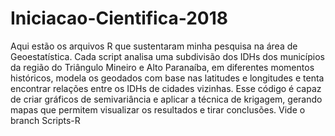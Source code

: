 # Iniciacao-Cientifica-2018
Aqui estão os arquivos R que sustentaram minha pesquisa na área de Geoestatística.
Cada script analisa uma subdivisão dos IDHs dos municípios da região do Triângulo Mineiro e Alto Paranaíba, em diferentes momentos históricos, modela os geodados com base nas latitudes e longitudes e tenta encontrar relações entre os IDHs de cidades vizinhas. Esse código é capaz de criar gráficos de semivariância e aplicar a técnica de krigagem, gerando mapas que permitem visualizar os resultados e tirar conclusões.
Vide o branch Scripts-R
